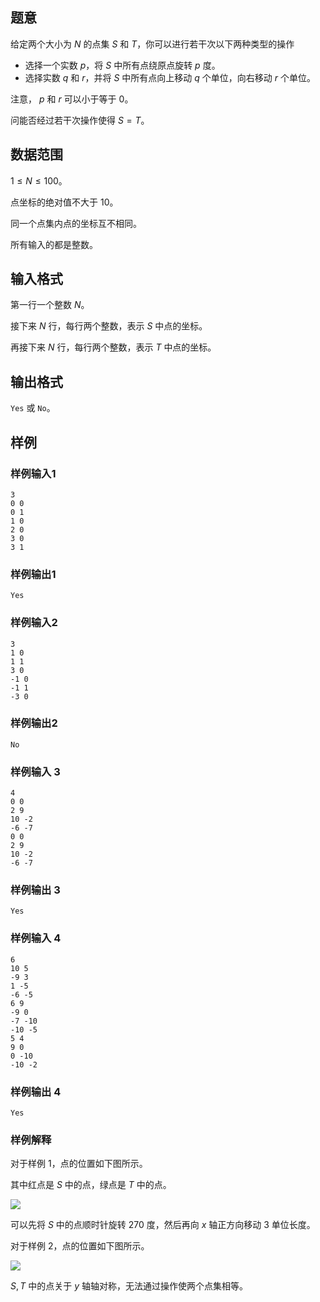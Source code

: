 ## 题意

给定两个大小为 $N$ 的点集 $S$ 和 $T$，你可以进行若干次以下两种类型的操作 

- 选择一个实数 $p$，将 $S$ 中所有点绕原点旋转 $p$ 度。
- 选择实数 $q$ 和 $r$，并将 $S$ 中所有点向上移动 $q$ 个单位，向右移动 $r$ 个单位。

注意， $p$ 和 $r$ 可以小于等于 $0$。       

问能否经过若干次操作使得 $S=T$。

## 数据范围

$1\le N\le 100$。

点坐标的绝对值不大于 $10$。

同一个点集内点的坐标互不相同。

所有输入的都是整数。  

## 输入格式

第一行一个整数 $N$。

接下来 $N$ 行，每行两个整数，表示 $S$ 中点的坐标。

再接下来 $N$ 行，每行两个整数，表示 $T$ 中点的坐标。

## 输出格式

`Yes` 或 `No`。

## 样例

### 样例输入1

```
3
0 0
0 1
1 0
2 0
3 0
3 1

```



### 样例输出1

```
Yes
```





### 样例输入2

```
3
1 0
1 1
3 0
-1 0
-1 1
-3 0
```



### 样例输出2

```
No
```

### 样例输入 3

```
4
0 0
2 9
10 -2
-6 -7
0 0
2 9
10 -2
-6 -7
```

### 样例输出 3

```
Yes
```

### 样例输入 4

```
6
10 5
-9 3
1 -5
-6 -5
6 9
-9 0
-7 -10
-10 -5
5 4
9 0
0 -10
-10 -2
```

### 样例输出 4

```
Yes
```



### 样例解释

对于样例 1，点的位置如下图所示。

其中红点是 $S$ 中的点，绿点是 $T$ 中的点。

![](https://img.atcoder.jp/ghi/39ad67d4e10490f509f252a1f0e4935b.png)



可以先将 $S$ 中的点顺时针旋转 $270$ 度，然后再向 $x$ 轴正方向移动 $3$ 单位长度。

对于样例 2，点的位置如下图所示。

![](https://img.atcoder.jp/ghi/02c4ca4a8329110dc131b37720283d2a.png)

$S,T$ 中的点关于 $y$ 轴轴对称，无法通过操作使两个点集相等。  